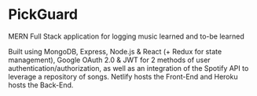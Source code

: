 # PickGuard
MERN Full Stack application for logging music learned and to-be learned

Built using MongoDB, Express, Node.js & React (+ Redux for state management), Google OAuth 2.0 & JWT for 2 methods of user authentication/authorization, as well as an integration of the Spotify API to leverage a repository of songs. Netlify hosts the Front-End and Heroku hosts the Back-End.
